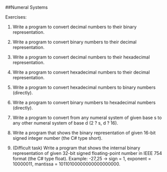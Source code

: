 ##Numeral Systems

Exercises:

01. Write a program to convert decimal numbers to their binary representation.

02. Write a program to convert binary numbers to their decimal representation.

03. Write a program to convert decimal numbers to their hexadecimal representation.

04. Write a program to convert hexadecimal numbers to their decimal representation.

05. Write a program to convert hexadecimal numbers to binary numbers (directly).

06. Write a program to convert binary numbers to hexadecimal numbers (directly).

07. Write a program to convert from any numeral system of given base s to any other numeral system of base d (2 ? s, d ?  16).

08. Write a program that shows the binary representation of given 16-bit signed integer number (the C# type short).

09. (Difficult task) Write a program that shows the internal binary representation of given 32-bit signed floating-point number
in IEEE 754 format (the C# type float). Example: -27,25 -> sign = 1, exponent = 10000011, mantissa = 10110100000000000000000.
